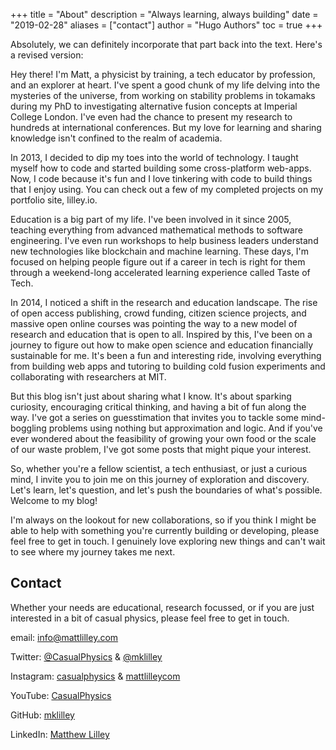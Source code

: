 +++
title = "About"
description = "Always learning, always building"
date = "2019-02-28"
aliases = ["contact"]
author = "Hugo Authors"
toc = true
+++


Absolutely, we can definitely incorporate that part back into the text. Here's a revised version:

Hey there! I'm Matt, a physicist by training, a tech educator by profession, and an explorer at heart. I've spent a good chunk of my life delving into the mysteries of the universe, from working on stability problems in tokamaks during my PhD to investigating alternative fusion concepts at Imperial College London. I've even had the chance to present my research to hundreds at international conferences. But my love for learning and sharing knowledge isn't confined to the realm of academia.

In 2013, I decided to dip my toes into the world of technology. I taught myself how to code and started building some cross-platform web-apps. Now, I code because it's fun and I love tinkering with code to build things that I enjoy using. You can check out a few of my completed projects on my portfolio site, lilley.io.

Education is a big part of my life. I've been involved in it since 2005, teaching everything from advanced mathematical methods to software engineering. I've even run workshops to help business leaders understand new technologies like blockchain and machine learning. These days, I'm focused on helping people figure out if a career in tech is right for them through a weekend-long accelerated learning experience called Taste of Tech.

In 2014, I noticed a shift in the research and education landscape. The rise of open access publishing, crowd funding, citizen science projects, and massive open online courses was pointing the way to a new model of research and education that is open to all. Inspired by this, I've been on a journey to figure out how to make open science and education financially sustainable for me. It's been a fun and interesting ride, involving everything from building web apps and tutoring to building cold fusion experiments and collaborating with researchers at MIT.

But this blog isn't just about sharing what I know. It's about sparking curiosity, encouraging critical thinking, and having a bit of fun along the way. I've got a series on guesstimation that invites you to tackle some mind-boggling problems using nothing but approximation and logic. And if you've ever wondered about the feasibility of growing your own food or the scale of our waste problem, I've got some posts that might pique your interest.

So, whether you're a fellow scientist, a tech enthusiast, or just a curious mind, I invite you to join me on this journey of exploration and discovery. Let's learn, let's question, and let's push the boundaries of what's possible. Welcome to my blog!

I'm always on the lookout for new collaborations, so if you think I might be able to help with something you're currently building or developing, please feel free to get in touch. I genuinely love exploring new things and can't wait to see where my journey takes me next.

## Contact

Whether your needs are educational, research focussed, or if you are just interested in a bit of casual physics, please feel free to get in touch.

email: [info@mattlilley.com](mailto:info@mattlilley.com)

Twitter: [@CasualPhysics](https://twitter.com/CasualPhysics) & [@mklilley](https://twitter.com/mklilley)

Instagram: [casualphysics](https://instagram.com/casualphysics) & [mattlilleycom](https://instagram.com/mattlilleycom)

YouTube: [CasualPhysics](https://www.youtube.com/CasualPhysics)

GitHub: [mklilley](https://github.com/mklilley/)

LinkedIn: [Matthew Lilley](https://www.linkedin.com/in/matthew-lilley/)